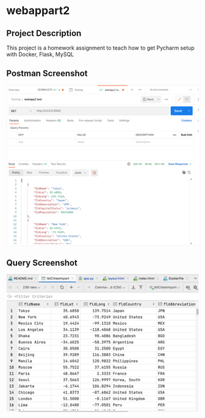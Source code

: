 # webappart2

## Project Description
This project is a homework assignment to teach how to get Pycharm setup with Docker, Flask, MySQL

## Postman Screenshot
![postman_request_output](screenshots/postman.png)

## Query Screenshot
![postman_request_output](screenshots/query.png)
